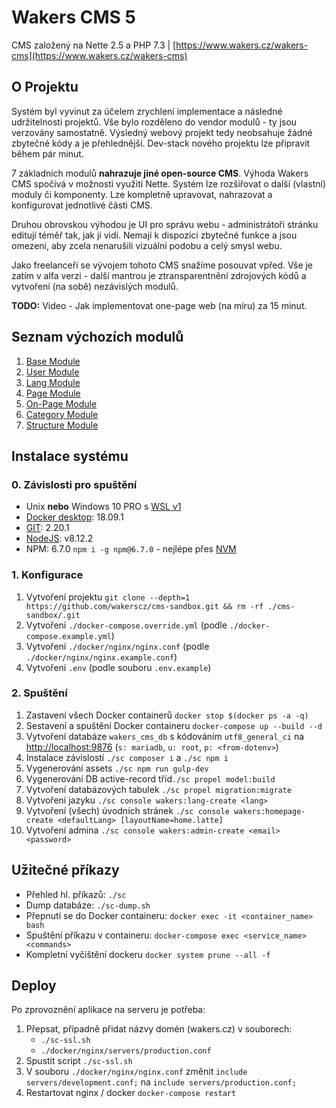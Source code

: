 # Wakers CMS 5

CMS založený na Nette 2.5 a PHP 7.3 | [https://www.wakers.cz/wakers-cms](https://www.wakers.cz/wakers-cms)

## O Projektu
Systém byl vyvinut za účelem zrychlení implementace a následné udržitelnosti projektů. Vše bylo
rozděleno do vendor modulů - ty jsou verzovány samostatně. Výsledný webový projekt tedy neobsahuje žádné
zbytečné kódy a je přehlednější. Dev-stack nového projektu lze připravit během pár minut.

7 základních modulů  **nahrazuje jiné open-source CMS**. Výhoda Wakers CMS spočívá v možnosti využití 
Nette. Systém lze rozšiřovat o další (vlastní) moduly či komponenty. Lze kompletně upravovat, nahrazovat
a konfigurovat jednotlivé části CMS. 

Druhou obrovskou výhodou je UI pro správu webu - administrátoři stránku editují téměř tak, jak ji vidí. 
Nemají k dispozici zbytečné funkce a jsou omezeni, aby zcela nenarušili vizuální podobu a celý smysl webu.

Jako freelanceři se vývojem tohoto CMS snažíme posouvat vpřed. 
Vše je zatím v alfa verzi - další mantrou je ztransparentnění zdrojových kódů a vytvoření (na sobě) nezávislých modulů.

**TODO:** Video - Jak implementovat one-page web (na míru) za 15 minut.

## Seznam výchozích modulů
1. [Base Module](http://www.github.com/wakerscz/cms-base-module)
1. [User Module](http://www.github.com/wakerscz/cms-user-module)
1. [Lang Module](http://www.github.com/wakerscz/cms-lang-module)
1. [Page Module](http://www.github.com/wakerscz/cms-page-module)
1. [On-Page Module](http://www.github.com/wakerscz/cms-onpage-module)
1. [Category Module](http://www.github.com/wakerscz/cms-category-module)
1. [Structure Module](http://www.github.com/wakerscz/cms-structure-module)

## Instalace systému

### 0. Závislosti pro spuštění
- Unix **nebo** Windows 10 PRO s [WSL v1](https://nickjanetakis.com/blog/setting-up-docker-for-windows-and-wsl-to-work-flawlessly) 
- [Docker desktop](https://www.docker.com/products/docker-desktop): 18.09.1
- [GIT](https://git-scm.com/downloads): 2.20.1
- [NodeJS](https://nodejs.org/en/download/): v8.12.2
- NPM: 6.7.0 `npm i -g npm@6.7.0` - nejlépe přes [NVM](https://github.com/nvm-sh/nvm)

### 1. Konfigurace
1. Vytvoření projektu `git clone --depth=1  https://github.com/wakerscz/cms-sandbox.git && rm -rf ./cms-sandbox/.git`
1. Vytvoření `./docker-compose.override.yml` (podle `./docker-compose.example.yml`)
1. Vytvoření `./docker/nginx/nginx.conf` (podle `./docker/nginx/nginx.example.conf`)
1. Vytvoření `.env` (podle souboru `.env.example`)

### 2. Spuštění
1. Zastavení všech Docker containerů `docker stop $(docker ps -a -q)`
1. Sestavení a spuštění Docker containeru `docker-compose up --build --d`
1. Vytvoření databáze `wakers_cms_db` s kódováním `utf8_general_ci` na [http://localhost:9876](http://localhost:9876) (`s: mariadb`, `u: root`, `p: <from-dotenv>`)
1. Instalace závislostí `./sc composer i` a `./sc npm i`
1. Vygenerování assets `./sc npm run gulp-dev`
1. Vygenerování DB active-record tříd`./sc propel model:build`
1. Vytvoření databázových tabulek `./sc propel migration:migrate`
1. Vytvoření jazyku `./sc console wakers:lang-create <lang>`
1. Vytvoření (všech) úvodních stránek `./sc console wakers:homepage-create <defaultLang> [layoutName=home.latte]`
1. Vytvoření admina `./sc console wakers:admin-create <email> <password>`

## Užitečné příkazy
- Přehled hl. příkazů: `./sc`
- Dump databáze: `./sc-dump.sh`
- Přepnutí se do Docker containeru: `docker exec -it <container_name> bash`
- Spuštění příkazu v containeru: `docker-compose exec <service_name> <commands>`
- Kompletní vyčištění dockeru `docker system prune --all -f`

## Deploy
Po zprovoznění aplikace na serveru je potřeba:

1. Přepsat, případně přidat názvy domén (wakers.cz) v souborech:
    - `./sc-ssl.sh`
    - `./docker/nginx/servers/production.conf`
2. Spustit script `./sc-ssl.sh`
3. V souboru `./docker/nginx/nginx.conf` změnit `include servers/development.conf;`  na `include servers/production.conf;`
4. Restartovat nginx / docker `docker-compose restart`
